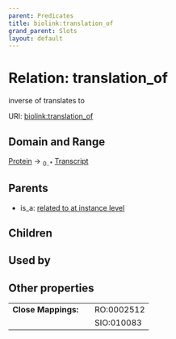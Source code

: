 ```yaml
---
parent: Predicates
title: biolink:translation_of
grand_parent: Slots
layout: default
---
```


# Relation: translation_of


inverse of translates to

URI: [biolink:translation_of](https://w3id.org/biolink/translation_of)

## Domain and Range

[Protein](Protein.md) ->  <sub>0..\*</sub> [Transcript](Transcript.md)

## Parents

 *  is_a: [related to at instance level](related_to_at_instance_level.md)

## Children


## Used by


## Other properties

|  |  |  |
| --- | --- | --- |
| **Close Mappings:** | | RO:0002512 |
|  | | SIO:010083 |

